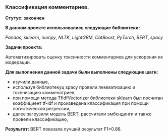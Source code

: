 ### Классификация комментариев.
**Стутус: закончен**

**В данном проекте использовались следующие библиотеки:**

*Pandas*,
*sklearn*,
*numpy*,
*NLTK*,
*LightGBM*,
*CatBoost*,
*PyTorch*,
*BERT*,
*spacy*

**Задачи проекта:**

Автоматизировать оценку токсичности комментариев для ускорения их модерации.

**Для выполнения данной задачи были выполнены следующие шаги:**

- изучили данные,
- используя библиотекуц spacy провели лемматизацию и токенизацию комменатриев,
- при помощи метода TfidfVectorizer библиотеки sklearn был посчитан коэффициент tf-idf и произведена классификация при помощи логистической регрессии,
- далее загрузили модель BERT, рассчитали эмбендинги и также провели классификацию,

**Результат:**
BERT показала лучший результат F1=0.88.
